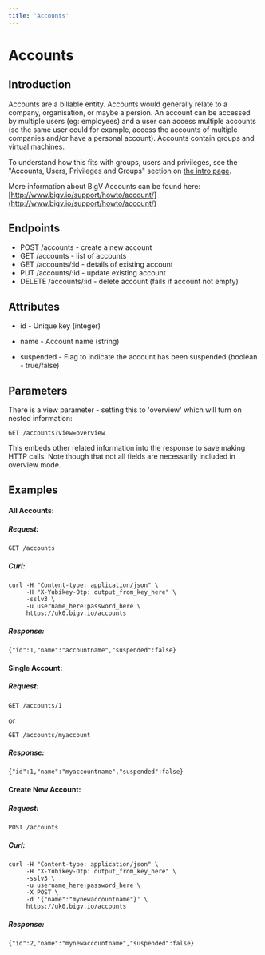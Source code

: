 ```yaml
---
title: 'Accounts'
---
```


# Accounts

## Introduction 

Accounts are a billable entity. Accounts would generally relate to a company, organisation, or maybe a persion. An account can be accessed by multiple users (eg: employees) and a user can access multiple accounts (so the same user could for example, access the accounts of multiple companies and/or have a personal account). Accounts contain groups and virtual machines.

To understand how this fits with groups, users and privileges, see the "Accounts, Users, Privileges and Groups" section on [the intro page](/notes/intro).

More information about BigV Accounts can be found here: [http://www.bigv.io/support/howto/account/](http://www.bigv.io/support/howto/account/)


## Endpoints

* POST   /accounts     - create a new account
* GET    /accounts     - list of accounts
* GET    /accounts/:id - details of existing account
* PUT    /accounts/:id - update existing account
* DELETE /accounts/:id - delete account (fails if account not empty)


## Attributes

* id - Unique key (integer)

* name - Account name (string)

* suspended - Flag to indicate the account has been suspended (boolean - true/false)


## Parameters

There is a view parameter - setting this to 'overview' which will turn on nested information:

    GET /accounts?view=overview

This embeds other related information into the response to save making HTTP calls. Note though that not all fields are necessarily included in overview mode.


## Examples


#### All Accounts:

##### Request:

    GET /accounts

##### Curl:

    curl -H "Content-type: application/json" \
         -H "X-Yubikey-Otp: output_from_key_here" \
         -sslv3 \
         -u username_here:password_here \
         https://uk0.bigv.io/accounts

##### Response:

    {"id":1,"name":"accountname","suspended":false}


#### Single Account:

##### Request:

    GET /accounts/1

or

    GET /accounts/myaccount

##### Response:

    {"id":1,"name":"myaccountname","suspended":false}

#### Create New Account:

##### Request:

    POST /accounts

##### Curl:

    curl -H "Content-type: application/json" \
         -H "X-Yubikey-Otp: output_from_key_here" \
         -sslv3 \
         -u username_here:password_here \
         -X POST \
         -d '{"name":"mynewaccountname"}' \
         https://uk0.bigv.io/accounts

##### Response:

    {"id":2,"name":"mynewaccountname","suspended":false}


